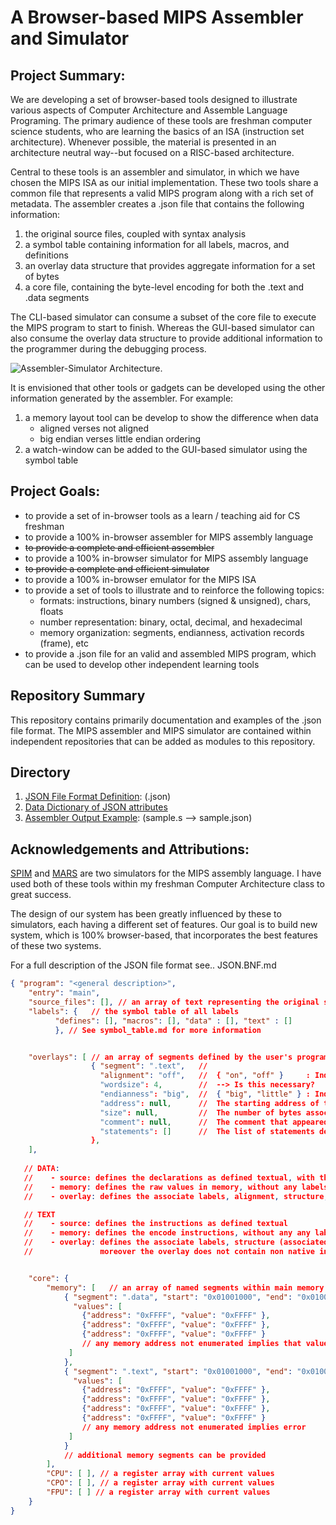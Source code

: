 # A Browser-based MIPS Assembler and Simulator

## Project Summary:
We are developing a set of browser-based tools designed to illustrate various
aspects of Computer Architecture and Assemble Language Programing. The primary 
audience of these tools are freshman computer science students, who are 
learning the basics of an ISA (instruction set architecture). Whenever possible, the
material is presented in an architecture neutral way--but focused on a RISC-based
architecture.

Central to these tools is an assembler and simulator, in which we have chosen the
MIPS ISA as our initial implementation. These two tools share a common file that
represents a valid MIPS program along with a rich set of metadata. The assembler creates
a .json file that contains the following information:

   1. the original source files, coupled with syntax analysis
   1. a symbol table containing information for all labels, macros, and definitions
   1. an overlay data structure that provides aggregate information for a set of bytes
   1. a core file, containing the byte-level encoding for both the .text and .data segments

The CLI-based simulator can consume a subset of the core file to execute the MIPS program 
to start to finish. Whereas the GUI-based simulator can also consume the overlay data 
structure to provide additional information to the programmer during the debugging process.

![Assembler-Simulator Architecture](image.png "Assembler-Simulator Architecture").

It is envisioned that other tools or gadgets can be developed using the other information 
generated by the assembler. For example:
   1. a memory layout tool can be develop to show the difference when data 
      - aligned verses not aligned
      - big endian verses little endian ordering
   1. a watch-window can be added to the GUI-based simulator using the symbol table

## Project Goals:
   * to provide a set of in-browser tools as a learn / teaching aid for CS freshman
   * to provide a 100% in-browser assembler for MIPS assembly language
   * ~~to provide a complete and efficient assembler~~
   * to provide a 100% in-browser simulator for MIPS assembly language
   * ~~to provide a complete and efficient simulator~~
   * to provide a 100% in-browser emulator for the MIPS ISA
   * to provide a set of tools to illustrate and to reinforce the following topics:
     * formats: instructions, binary numbers (signed & unsigned), chars, floats
     * number representation: binary, octal, decimal, and hexadecimal 
     * memory organization: segments, endianness, activation records (frame), etc
   * to provide a .json file for an valid and assembled MIPS program, which can be used to develop other independent learning tools


## Repository Summary
This repository contains primarily documentation and examples of the .json file format. The MIPS assembler and MIPS simulator are contained within independent repositories that can be added as modules to this repository.

## Directory
   1. [JSON File Format Definition](/json-definition): (.json)
   1. [Data Dictionary of JSON attributes](/data-dictionary)
   1. [Assembler Output Example](/sample): (sample.s --> sample.json)


## Acknowledgements and Attributions:

[SPIM](http://spimsimulator.sourceforge.net) and [MARS](https://courses.missouristate.edu/KenVollmar/MARS/) are two simulators for the MIPS assembly language. I have used both of these tools within my freshman Computer Architecture class to great success. 

The design of our system has been greatly influenced by these to simulators, each having a different set of features.  Our goal is to build new system, which is 100% browser-based, that incorporates the best features of these two systems.



For a full description of the JSON file format see.. JSON.BNF.md

```json
{ "program": "<general description>",
    "entry": "main",
    "source_files": [], // an array of text representing the original source program
    "labels": {   // the symbol table of all labels
          "defines": [], "macros": [], "data" : [], "text" : [] 
          }, // See symbol_table.md for more information


    "overlays": [ // an array of segments defined by the user's program, with each segment providing an array of declarations or instructions
                  { "segment": ".text",   //
                    "alignment": "off",   //  { "on", "off" }     : Indicates if memory alignment was performed
                    "wordsize": 4,        //  --> Is this necessary?
                    "endianness": "big",  //  { "big", "little" } : Indicates the endianness used for byte ordering
                    "address": null,      //  The starting address of this associated segment
                    "size": null,         //  The number of bytes associated with the segment
                    "comment": null,      //  The comment that appeared on the ".text" directive line
                    "statements": []      //  The list of statements defined within the segment
                  },
    ],
 
   // DATA: 
   //    - source: defines the declarations as defined textual, with the given structure
   //    - memory: defines the raw values in memory, without any labels
   //    - overlay: defines the associate labels, alignment, structure, etc.

   // TEXT
   //    - source: defines the instructions as defined textual
   //    - memory: defines the encode instructions, without any any labels
   //    - overlay: defines the associate labels, structure (associated structure), etc.
   //               moreover the overlay does not contain non native instructions


    "core": { 
        "memory": [   // an array of named segments within main memory
            { "segment": ".data", "start": "0x01001000", "end": "0x01001000",
              "values": [ 
                {"address": "0xFFFF", "value": "0xFFFF" },
                {"address": "0xFFFF", "value": "0xFFFF" },
                {"address": "0xFFFF", "value": "0xFFFF" } 
                // any memory address not enumerated implies that value is undetermined
             ]
            },
            { "segment": ".text", "start": "0x01001000", "end": "0x01001000", 
              "values": [
                {"address": "0xFFFF", "value": "0xFFFF" },
                {"address": "0xFFFF", "value": "0xFFFF" },
                {"address": "0xFFFF", "value": "0xFFFF" },
                {"address": "0xFFFF", "value": "0xFFFF" }
                // any memory address not enumerated implies error
             ]
            }
            // additional memory segments can be provided
        ],
        "CPU": [ ], // a register array with current values
        "CPO": [ ], // a register array with current values
        "FPU": [ ] // a register array with current values
    }
}


